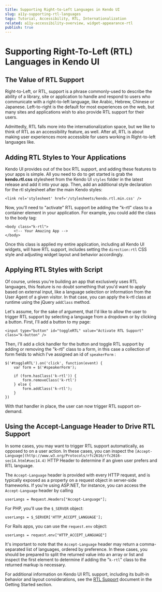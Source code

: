 ```yaml
---
title: Supporting Right-to-Left Languages in Kendo UI
slug: a11y-supporting-rtl-languages
tags: Tutorial, Accessibility, RTL, Internationalization
related: a11y-accessibility-overview, widget-appearance-rtl
publish: true
---
```


# Supporting Right-To-Left (RTL) Languages in Kendo UI

## The Value of RTL Support

Right-to-Left, or RTL, support is a phrase commonly-used to describe the ability of a library, site or application to handle and respond to users who communicate with a right-to-left language, like Arabic, Hebrew, Chinese or Japanese. Left-to-right is the default for most experiences on the web, but many sites and applications wish to also provide RTL support for their users. 

Admittedly, RTL falls more into the internationalization space, but we like to think of RTL as an accessibility feature, as well. After all, RTL is about making user experiences more accessible for users working in Right-to-left languages like.

## Adding RTL Styles to Your Applications

Kendo UI provides out of the box RTL support, and adding these features to your apps is simple. All you need to do to get started is grab the **kendo.rtl.css** stylesheet from the Kendo UI `styles` folder in the latest release and add it into your app. Then, add an additional style declaration for the rtl stylesheet after the main Kendo styles:

	<link rel='stylesheet' href='/stylesheets/kendo.rtl.min.css' />

Now, you'll need to "activate" RTL support be adding the "k-rtl" class to a container element in your application. For example, you could add the class to the body tag:

	<body class="k-rtl">
		<!-- Your Amazing App -->
	</body>

Once this class is applied my entire application, including all Kendo UI widgets, will have RTL support, includes setting the `direction:rtl` CSS style and adjusting widget layout and behavior accordingly.

## Applying RTL Styles with Script

Of course, unless you're building an app that exclusively uses RTL languages, this feature is no doubt something that you'd want to apply based on external input, like a language selection or information from the User Agent of a given visitor. In that case, you can apply the k-rtl class at runtime using the jQuery `addClass` method.

Let's assume, for the sake of argument, that I'd like to allow the user to trigger RTL support by selecting a language from a dropdown or by clicking a button. First, I'll add a button to my page:

	<input type="button" id="toggleRTL" value="Activate RTL Support" class="k-button" />

Then, I'll add a click handler for the button and toggle RTL support by adding or removing the "k-rtl" class to a form, in this case a collection of form fields to which I've assigned an id of `speakerForm` :

	$('#toggleRTL').on('click', function(event) {
		var form = $('#speakerForm');

		if (form.hasClass('k-rtl')) {
			form.removeClass('k-rtl')
		} else {
			form.addClass('k-rtl');
		}		
	})

With that handler in place, the user can now trigger RTL support on-demand.

## Using the Accept-Language Header to Drive RTL Support

In some cases, you may want to trigger RTL support automatically, as opposed to on a user action. In these cases, you can inspect the `[Accept-Language](http://www.w3.org/Protocols/rfc2616/rfc2616-sec14.html#sec14.4)` HTTP Header to determine if an given user prefers and RTL language.

The `Accept-Language` header is provided with every HTTP request, and is typically exposed as a property on a request object in server-side frameworks. If you're using ASP.NET, for instance, you can access the `Accept-Language` header by calling

	userLangs = Request.Headers["Accept-Language"];

For PHP, you'll use the `$_SERVER` object:

	userLangs = $_SERVER['HTTP_ACCEPT_LANGUAGE'];

For Rails apps, you can use the `request.env` object:

	userLangs = request.env["HTTP_ACCEPT_LANGUAGE"]

It's important to note that the `Accept-Language` header may return a comma-separated list of languages, ordered by preference. In these cases, you should be prepared to split the returned value into an array or list and inspect the first element to determine if adding the "`k-rtl`" class to the returned markup is necessary. 

For additional information on Kendo UI RTL support, including its built-in behavior and layout considerations, see the [RTL Support](/getting-started/web/appearance-rtl) document in the Getting Started section.